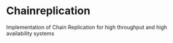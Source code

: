 # Chainreplication
Implementation of Chain Replication for high throughput and high availability systems
